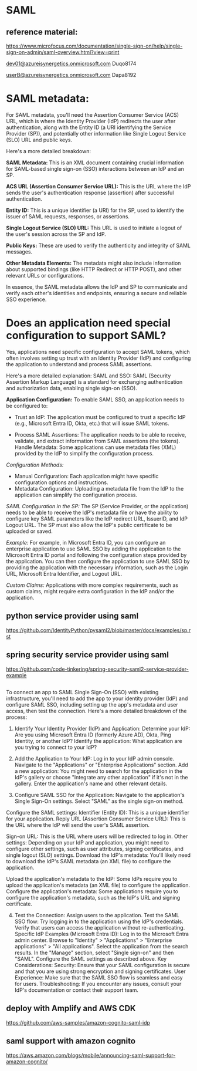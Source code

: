 # SAML

## reference material:
https://www.microfocus.com/documentation/single-sign-on/help/single-sign-on-admin/saml-overview.html?view=print 

dev01@azureisynergetics.onmicrosoft.com
Duqo8174

userB@azureisynergetics.onmicrosoft.com
Dapa8192


# SAML metadata:
For SAML metadata, you'll need the Assertion Consumer Service (ACS) URL, which is where the Identity Provider (IdP) redirects the user after authentication, along with the Entity ID (a URI identifying the Service Provider (SP)), and potentially other information like Single Logout Service (SLO) URL and public keys. 

Here's a more detailed breakdown:

**SAML Metadata:**
This is an XML document containing crucial information for SAML-based single sign-on (SSO) interactions between an IdP and an SP. 

**ACS URL (Assertion Consumer Service URL):**
This is the URL where the IdP sends the user's authentication response (assertion) after successful authentication. 

**Entity ID:**
This is a unique identifier (a URI) for the SP, used to identify the issuer of SAML requests, responses, or assertions. 

**Single Logout Service (SLO) URL:**
This URL is used to initiate a logout of the user's session across the SP and IdP. 

**Public Keys:**
These are used to verify the authenticity and integrity of SAML messages. 

**Other Metadata Elements:**
The metadata might also include information about supported bindings (like HTTP Redirect or HTTP POST), and other relevant URLs or configurations. 

In essence, the SAML metadata allows the IdP and SP to communicate and verify each other's identities and endpoints, ensuring a secure and reliable SSO experience. 


# Does an application need special configuration to support SAML?

Yes, applications need specific configuration to accept SAML tokens, which often involves setting up trust with an Identity Provider (IdP) and configuring the application to understand and process SAML assertions. 

Here's a more detailed explanation:
SAML and SSO:
SAML (Security Assertion Markup Language) is a standard for exchanging authentication and authorization data, enabling single sign-on (SSO). 

**Application Configuration:**
To enable SAML SSO, an application needs to be configured to:

* Trust an IdP: The application must be configured to trust a specific IdP (e.g., Microsoft Entra ID, Okta, etc.) that will issue SAML tokens. 

* Process SAML Assertions: The application needs to be able to receive, validate, and extract information from SAML assertions (the tokens). 
Handle Metadata: Some applications can use metadata files (XML) provided by the IdP to simplify the configuration process. 

*Configuration Methods:*
- Manual Configuration: Each application might have specific configuration options and instructions. 
- Metadata Configuration: Uploading a metadata file from the IdP to the application can simplify the configuration process. 

*SAML Configuration in the SP:*
The SP (Service Provider, or the application) needs to be able to receive the IdP's metadata file or have the ability to configure key SAML parameters like the IdP redirect URL, IssuerID, and IdP Logout URL. 
The SP must also allow the IdP's public certificate to be uploaded or saved. 

*Example:*
For example, in Microsoft Entra ID, you can configure an enterprise application to use SAML SSO by adding the application to the Microsoft Entra ID portal and following the configuration steps provided by the application. 
You can then configure the application to use SAML SSO by providing the application with the necessary information, such as the Login URL, Microsoft Entra Identifier, and Logout URL. 

*Custom Claims:*
Applications with more complex requirements, such as custom claims, might require extra configuration in the IdP and/or the application. 

## python service provider using saml
https://github.com/IdentityPython/pysaml2/blob/master/docs/examples/sp.rst 

## spring security service provider using saml
https://github.com/code-tinkering/spring-security-saml2-service-provider-example


## 

To connect an app to SAML Single Sign-On (SSO) with existing infrastructure, you'll need to add the app to your identity provider (IdP) and configure SAML SSO, including setting up the app's metadata and user access, then test the connection. 
Here's a more detailed breakdown of the process:

1. Identify Your Identity Provider (IdP) and Application:
Determine your IdP: Are you using Microsoft Entra ID (formerly Azure AD), Okta, Ping Identity, or another IdP?
Identify the application: What application are you trying to connect to your IdP? 

2. Add the Application to Your IdP:
Log in to your IdP admin console.
Navigate to the "Applications" or "Enterprise Applications" section.
Add a new application: You might need to search for the application in the IdP's gallery or choose "Integrate any other application" if it's not in the gallery.
Enter the application's name and other relevant details. 

3. Configure SAML SSO for the Application:
Navigate to the application's Single Sign-On settings. 
Select "SAML" as the single sign-on method. 

Configure the SAML settings:
Identifier (Entity ID): This is a unique identifier for your application. 
Reply URL (Assertion Consumer Service URL): This is the URL where the IdP will send the user's SAML assertion. 

Sign-on URL: This is the URL where users will be redirected to log in. 
Other settings: Depending on your IdP and application, you might need to configure other settings, such as user attributes, signing certificates, and single logout (SLO) settings. 
Download the IdP's metadata: You'll likely need to download the IdP's SAML metadata (an XML file) to configure the application. 

Upload the application's metadata to the IdP: Some IdPs require you to upload the application's metadata (an XML file) to configure the application. 
Configure the application's metadata: Some applications require you to configure the application's metadata, such as the IdP's URL and signing certificate. 

4. Test the Connection:
Assign users to the application.
Test the SAML SSO flow: Try logging in to the application using the IdP's credentials.
Verify that users can access the application without re-authenticating. 
Specific IdP Examples (Microsoft Entra ID):
Log in to the Microsoft Entra admin center.
Browse to "Identity" > "Applications" > "Enterprise applications" > "All applications".
Select the application from the search results.
In the "Manage" section, select "Single sign-on" and then "SAML".
Configure the SAML settings as described above. 
Key Considerations:
Security: Ensure that your SAML configuration is secure and that you are using strong encryption and signing certificates. 
User Experience: Make sure that the SAML SSO flow is seamless and easy for users. 
Troubleshooting: If you encounter any issues, consult your IdP's documentation or contact their support team. 


## deploy with Amplify and AWS CDK

https://github.com/aws-samples/amazon-cognito-saml-idp

## saml support with amazon cognito
https://aws.amazon.com/blogs/mobile/announcing-saml-support-for-amazon-cognito/